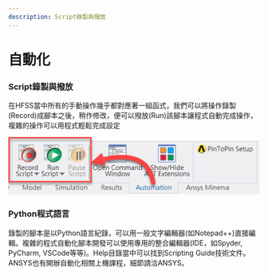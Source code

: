 ```yaml
---
description: Script錄製與撥放
---
```


# 自動化

### Script錄製與撥放

在HFSS當中所有的手動操作幾乎都對應著一組函式，我們可以將操作錄製(Record)成腳本之後，稍作修改，便可以撥放(Run)該腳本讓程式自動完成操作，複雜的操作可以用程式輕鬆完成設定

![](../.gitbook/assets/image.png)

### Python程式語言

錄製的腳本是以Python語言紀錄，可以用一般文字編輯器(如Notepad++)直接編輯。複雜的程式自動化腳本開發可以使用專用的整合編輯器(IDE，如Spyder, PyCharm, VSCode等等)。Help目錄當中可以找到Scripting Guide技術文件。ANSYS也有開辦自動化相關上機課程，細節請洽ANSYS。

